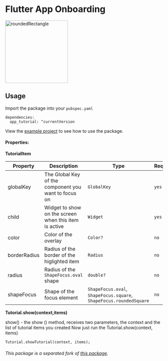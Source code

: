 # Flutter App Onboarding

<img src="https://raw.githubusercontent.com/aikenahac/tutorial/master/assets/tutorial_demo.gif" alt="roundedRectangle" width="200"/>

## Usage

Import the package into your `pubspec.yaml`

```
dependencies:
  app_tutorial: ^currentVersion
```

View the [example project](https://github.com/aikenahac/app_tutorial/tree/master/example) to see how to use the package.

#### Properties:

**TutorialItem**

| Property | Description | Type | Required | Default value |
| -------- | ----------- | ---- | -------- | ------------- |
| globalKey | The Global Key of the component you want to focus on | `GlobalKey` | `yes` | / |
| child | Widget to show on the screen when this item is active | `Widget` | `yes`| / |
| color | Color of the overlay | `Color?` | `no` | `Color.fromRGBO(0, 0, 0, 0.6)` |
| borderRadius | Radius of the border of the higlighted item | `Radius` | `no` | `Radius.circular(10.0)` |
| radius | Radius of the `ShapeFocus.oval` shape | `double?` | `no` | `null` |
| shapeFocus | Shape of the focus element | `ShapeFocus.oval`, `ShapeFocus.square`, `ShapeFocus.roundedSquare` | `no` |  `ShapeFocus.roundedSquare` |

**Tutorial.show(context,items)**

show() -   the show () method, receives two parameters, the context and the list of tutorial items you created
Now just run the Tutorial.show(context, items)

```
Tutorial.showTutorial(context, items);
```

###### This package is a separated fork of [this package](https://pub.dev/packages/tutorial).